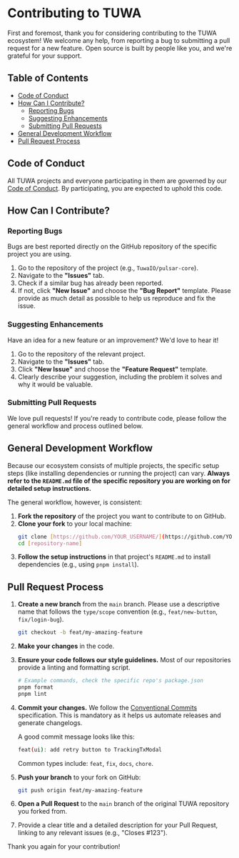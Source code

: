 # Contributing to TUWA

First and foremost, thank you for considering contributing to the TUWA ecosystem! We welcome any help, from reporting a bug to submitting a pull request for a new feature. Open source is built by people like you, and we're grateful for your support.

## Table of Contents
- [Code of Conduct](#code-of-conduct)
- [How Can I Contribute?](#how-can-i-contribute)
    - [Reporting Bugs](#reporting-bugs)
    - [Suggesting Enhancements](#suggesting-enhancements)
    - [Submitting Pull Requests](#submitting-pull-requests)
- [General Development Workflow](#general-development-workflow)
- [Pull Request Process](#pull-request-process)

## Code of Conduct

All TUWA projects and everyone participating in them are governed by our [Code of Conduct](CODE_OF_CONDUCT.md). By participating, you are expected to uphold this code.

## How Can I Contribute?

### Reporting Bugs

Bugs are best reported directly on the GitHub repository of the specific project you are using.

1.  Go to the repository of the project (e.g., `TuwaIO/pulsar-core`).
2.  Navigate to the **"Issues"** tab.
3.  Check if a similar bug has already been reported.
4.  If not, click **"New Issue"** and choose the **"Bug Report"** template. Please provide as much detail as possible to help us reproduce and fix the issue.

### Suggesting Enhancements

Have an idea for a new feature or an improvement? We'd love to hear it!

1.  Go to the repository of the relevant project.
2.  Navigate to the **"Issues"** tab.
3.  Click **"New Issue"** and choose the **"Feature Request"** template.
4.  Clearly describe your suggestion, including the problem it solves and why it would be valuable.

### Submitting Pull Requests

We love pull requests! If you're ready to contribute code, please follow the general workflow and process outlined below.

## General Development Workflow

Because our ecosystem consists of multiple projects, the specific setup steps (like installing dependencies or running the project) can vary. **Always refer to the `README.md` file of the specific repository you are working on for detailed setup instructions.**

The general workflow, however, is consistent:

1.  **Fork the repository** of the project you want to contribute to on GitHub.
2.  **Clone your fork** to your local machine:
    ```bash
    git clone [https://github.com/YOUR_USERNAME/](https://github.com/YOUR_USERNAME/)[repository-name].git
    cd [repository-name]
    ```
3.  **Follow the setup instructions** in that project's `README.md` to install dependencies (e.g., using `pnpm install`).

## Pull Request Process

1.  **Create a new branch** from the `main` branch. Please use a descriptive name that follows the `type/scope` convention (e.g., `feat/new-button`, `fix/login-bug`).
    ```bash
    git checkout -b feat/my-amazing-feature
    ```
2.  **Make your changes** in the code.
3.  **Ensure your code follows our style guidelines.** Most of our repositories provide a linting and formatting script.
    ```bash
    # Example commands, check the specific repo's package.json
    pnpm format
    pnpm lint
    ```
4.  **Commit your changes.** We follow the [Conventional Commits](https://www.conventionalcommits.org/en/v1.0.0/) specification. This is mandatory as it helps us automate releases and generate changelogs.

    A good commit message looks like this:
    ```bash
    feat(ui): add retry button to TrackingTxModal
    ```
    Common types include: `feat`, `fix`, `docs`, `chore`.

5.  **Push your branch** to your fork on GitHub:
    ```bash
    git push origin feat/my-amazing-feature
    ```
6.  **Open a Pull Request** to the `main` branch of the original TUWA repository you forked from.
7.  Provide a clear title and a detailed description for your Pull Request, linking to any relevant issues (e.g., "Closes #123").

Thank you again for your contribution!